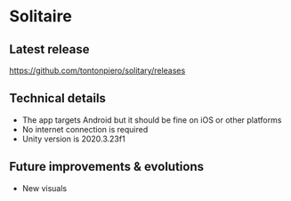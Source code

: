 # Solitaire

## Latest release
https://github.com/tontonpiero/solitary/releases

## Technical details
- The app targets Android but it should be fine on iOS or other platforms
- No internet connection is required
- Unity version is 2020.3.23f1

## Future improvements & evolutions
- New visuals
